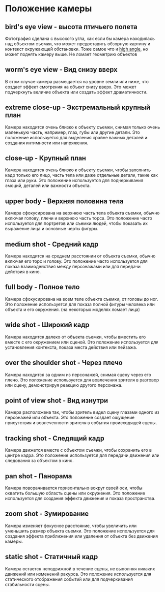 # Положение камеры

## bird's eye view - высота птичьего полета
Фотография сделана с высокого угла, как если бы камера находилась над объектом съемки, что может предоставить обзорную картину и контекст окружающей обстановки.
Тоже самое что и [high angle](./angle.md#high-angle---высокий-угол), но может поднять камеру выше. Не ломает геометрию объектов

## worm's eye view - Вид снизу вверх 

В этом случае камера размещается на уровне земли или ниже, что создает эффект смотрения на объект снизу вверх. Это может подчеркнуть величие объекта или создать эффект драматичности.

## extreme close-up - Экстремальный крупный план

Камера находится очень близко к объекту съемки, снимая только очень маленькую часть, например, глаз, губы или другие детали. Это положение используется для выделения крайне важных деталей и создания интимности или напряжения.

## close-up - Крупный план 

Камера находится очень близко к объекту съемки, чтобы заполнить кадр только его лицо, часть тела или даже отдельные детали, такие как глаза или руки. Это положение используется для подчеркивания эмоций, деталей или важности объекта.

## upper body - Верхняя половина тела

Камера сфокусирована на верхнюю часть тела объекта съемки, обычно включая голову, плечи и верхнюю часть торса. Это положение часто используется для портретов или съемки людей, чтобы показать их выражение лица и основные черты фигуры.

## medium shot - Средний кадр

Камера находится на среднем расстоянии от объекта съемки, обычно включая его торс и голову. Это положение часто используется для показа взаимодействия между персонажами или для передачи действия в кино.

## full body - Полное тело

Камера сфокусирована на всем теле объекта съемки, от головы до ног. Это положение используется для показа полной фигуры человека или объекта и его окружения. (на некоторых моделях ломает лица)

## wide shot - Широкий кадр

Камера находится далеко от объекта съемки, чтобы вместить его вместе с его окружением или сценой. Это положение используется для установления контекста, показа места действия или пейзажа.

## over the shoulder shot - Через плечо

Камера находится за одним из персонажей, снимая сцену через его плечо. Это положение используется для вовлечения зрителя в разговор или сцену, демонстрируя реакцию другого персонажа.

## point of view shot - Вид изнутри 

Камера расположена так, чтобы зритель видел сцену глазами одного из персонажей или объекта. Это положение создает ощущение присутствия и вовлеченности зрителя в события происходящей сцены.

## tracking shot - Следящий кадр

Камера движется вместе с объектом съемки, чтобы сохранить его в центре кадра. Это положение используется для передачи движения или следования за объектом в кино.

## pan shot - Панорама

Камера поворачивается горизонтально вокруг своей оси, чтобы охватить большую область сцены или окружения. Это положение используется для создания эффекта движения и показа пространства.

## zoom shot - Зумирование

Камера изменяет фокусное расстояние, чтобы увеличить или уменьшить размер объекта съемки. Это положение используется для создания эффекта приближения или удаления от объекта без движения камеры.

## static shot - Статичный кадр

Камера остается неподвижной в течение сцены, не выполняя никаких движений или изменений ракурса. Это положение используется для статического отображения событий или для подчеркивания стабильности сцены.

